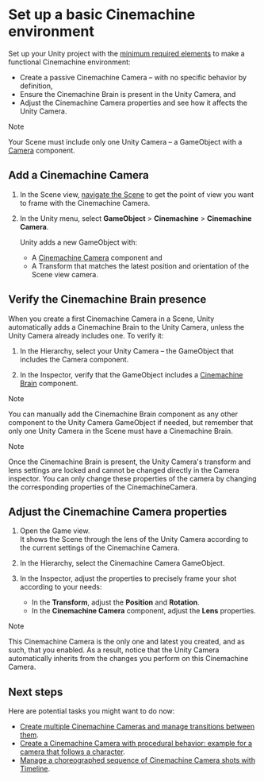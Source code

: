 # Set up a basic Cinemachine environment

Set up your Unity project with the [minimum required elements](concept-essential-elements.md) to make a functional Cinemachine environment:

* Create a passive Cinemachine Camera – with no specific behavior by definition,
* Ensure the Cinemachine Brain is present in the Unity Camera, and
* Adjust the Cinemachine Camera properties and see how it affects the Unity Camera.

> [!NOTE]
> Your Scene must include only one Unity Camera – a GameObject with a [Camera](https://docs.unity3d.com/Manual/class-Camera.html) component.

## Add a Cinemachine Camera

1. In the Scene view, [navigate the Scene](https://docs.unity3d.com/Manual/SceneViewNavigation.html) to get the point of view you want to frame with the Cinemachine Camera.

2. In the Unity menu, select **GameObject** > **Cinemachine** > **Cinemachine Camera**.

   Unity adds a new GameObject with:
   * A [Cinemachine Camera](CinemachineCamera.md) component and
   * A Transform that matches the latest position and orientation of the Scene view camera.

## Verify the Cinemachine Brain presence

When you create a first Cinemachine Camera in a Scene, Unity automatically adds a Cinemachine Brain to the Unity Camera, unless the Unity Camera already includes one. To verify it:

1. In the Hierarchy, select your Unity Camera – the GameObject that includes the Camera component.

2. In the Inspector, verify that the GameObject includes a [Cinemachine Brain](CinemachineBrain.md) component.

> [!NOTE]
> You can manually add the Cinemachine Brain component as any other component to the Unity Camera GameObject if needed, but remember that only one Unity Camera in the Scene must have a Cinemachine Brain.

> [!NOTE]
> Once the Cinemachine Brain is present, the Unity Camera's transform and lens settings are locked and cannot be changed directly in the Camera inspector. You can only change these properties of the camera by changing the corresponding properties of the CinemachineCamera.

## Adjust the Cinemachine Camera properties

1. Open the Game view.  
   It shows the Scene through the lens of the Unity Camera according to the current settings of the Cinemachine Camera.

2. In the Hierarchy, select the Cinemachine Camera GameObject.

3. In the Inspector, adjust the properties to precisely frame your shot according to your needs:
   * In the **Transform**, adjust the **Position** and **Rotation**.
   * In the **Cinemachine Camera** component, adjust the **Lens** properties.

> [!NOTE]
> This Cinemachine Camera is the only one and latest you created, and as such, that you enabled. As a result, notice that the Unity Camera automatically inherits from the changes you perform on this Cinemachine Camera.

## Next steps

Here are potential tasks you might want to do now:

* [Create multiple Cinemachine Cameras and manage transitions between them](setup-multiple-cameras.md).
* [Create a Cinemachine Camera with procedural behavior: example for a camera that follows a character](setup-procedural-behavior.md).
* [Manage a choreographed sequence of Cinemachine Camera shots with Timeline](setup-timeline.md).